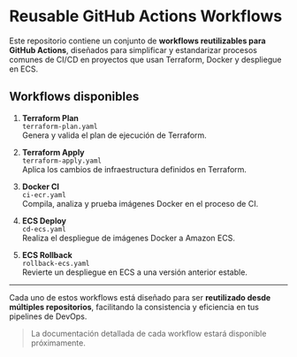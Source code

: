 # Reusable GitHub Actions Workflows

Este repositorio contiene un conjunto de **workflows reutilizables para GitHub Actions**, diseñados para simplificar y estandarizar procesos comunes de CI/CD en proyectos que usan Terraform, Docker y despliegue en ECS.

## Workflows disponibles

1. **Terraform Plan**  
   `terraform-plan.yaml`  
   Genera y valida el plan de ejecución de Terraform.

2. **Terraform Apply**  
   `terraform-apply.yaml`  
   Aplica los cambios de infraestructura definidos en Terraform.

3. **Docker CI**  
   `ci-ecr.yaml`  
   Compila, analiza y prueba imágenes Docker en el proceso de CI.

4. **ECS Deploy**  
   `cd-ecs.yaml`  
   Realiza el despliegue de imágenes Docker a Amazon ECS.

5. **ECS Rollback**  
   `rollback-ecs.yaml`  
   Revierte un despliegue en ECS a una versión anterior estable.

---

Cada uno de estos workflows está diseñado para ser **reutilizado desde múltiples repositorios**, facilitando la consistencia y eficiencia en tus pipelines de DevOps.

> La documentación detallada de cada workflow estará disponible próximamente.
